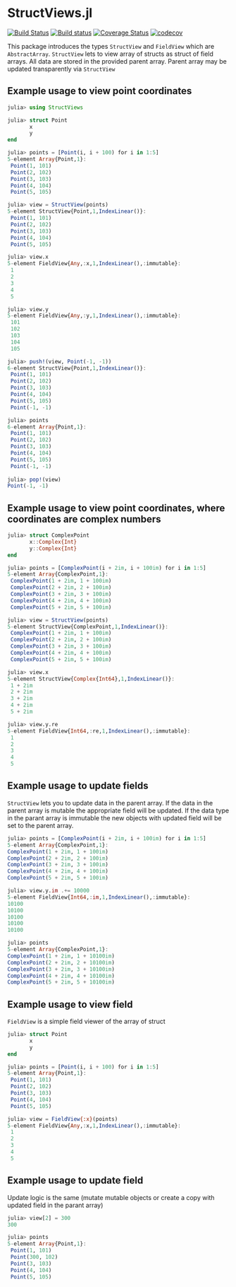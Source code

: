 # StructViews.jl

[![Build Status](https://travis-ci.org/Vitaliy-Yakovchuk/StructViews.jl.svg?branch=master)](https://travis-ci.org/Vitaliy-Yakovchuk/StructViews.jl)
[![Build status](https://ci.appveyor.com/api/projects/status/454jumcoasn6259m?svg=true)](https://ci.appveyor.com/project/Vitaliy-Yakovchuk/structviews-jl)
[![Coverage Status](https://coveralls.io/repos/github/Vitaliy-Yakovchuk/StructViews.jl/badge.svg?branch=master)](https://coveralls.io/github/Vitaliy-Yakovchuk/StructViews.jl?branch=master)
[![codecov](https://codecov.io/gh/Vitaliy-Yakovchuk/StructViews.jl/branch/master/graph/badge.svg)](https://codecov.io/gh/Vitaliy-Yakovchuk/StructViews.jl)


This package introduces the types `StructView` and `FieldView` which are `AbstractArray`. `StructView` lets to view array of structs as struct of field arrays. All data are stored in the provided parent array. Parent array may be updated transparently via `StructView`

## Example usage to view point coordinates

```julia
julia> using StructViews

julia> struct Point
       x
       y
end

julia> points = [Point(i, i + 100) for i in 1:5]
5-element Array{Point,1}:
 Point(1, 101)
 Point(2, 102)
 Point(3, 103)
 Point(4, 104)
 Point(5, 105)

julia> view = StructView(points)
5-element StructView{Point,1,IndexLinear()}:
 Point(1, 101)
 Point(2, 102)
 Point(3, 103)
 Point(4, 104)
 Point(5, 105)

julia> view.x
5-element FieldView{Any,:x,1,IndexLinear(),:immutable}:
 1
 2
 3
 4
 5

julia> view.y
5-element FieldView{Any,:y,1,IndexLinear(),:immutable}:
 101
 102
 103
 104
 105

julia> push!(view, Point(-1, -1))
6-element StructView{Point,1,IndexLinear()}:
 Point(1, 101)
 Point(2, 102)
 Point(3, 103)
 Point(4, 104)
 Point(5, 105)
 Point(-1, -1)

julia> points
6-element Array{Point,1}:
 Point(1, 101)
 Point(2, 102)
 Point(3, 103)
 Point(4, 104)
 Point(5, 105)
 Point(-1, -1)
 
julia> pop!(view)
Point(-1, -1)
 ```
## Example usage to view point coordinates, where coordinates are complex numbers

```julia
julia> struct ComplexPoint
       x::Complex{Int}
       y::Complex{Int}
end

julia> points = [ComplexPoint(i + 2im, i + 100im) for i in 1:5]
5-element Array{ComplexPoint,1}:
 ComplexPoint(1 + 2im, 1 + 100im)
 ComplexPoint(2 + 2im, 2 + 100im)
 ComplexPoint(3 + 2im, 3 + 100im)
 ComplexPoint(4 + 2im, 4 + 100im)
 ComplexPoint(5 + 2im, 5 + 100im)

julia> view = StructView(points)
5-element StructView{ComplexPoint,1,IndexLinear()}:
 ComplexPoint(1 + 2im, 1 + 100im)
 ComplexPoint(2 + 2im, 2 + 100im)
 ComplexPoint(3 + 2im, 3 + 100im)
 ComplexPoint(4 + 2im, 4 + 100im)
 ComplexPoint(5 + 2im, 5 + 100im)

julia> view.x
5-element StructView{Complex{Int64},1,IndexLinear()}:
 1 + 2im
 2 + 2im
 3 + 2im
 4 + 2im
 5 + 2im

julia> view.y.re
5-element FieldView{Int64,:re,1,IndexLinear(),:immutable}:
 1
 2
 3
 4
 5
 ```

 ## Example usage to update fields

`StructView` lets you to update data in the parent array. If the data in the parent array is mutable the appropriate field will be updated. If the data type in the parant array is immutable the new objects with updated field will be set to the parent array.
 
 ```julia
julia> points = [ComplexPoint(i + 2im, i + 100im) for i in 1:5]
5-element Array{ComplexPoint,1}:
 ComplexPoint(1 + 2im, 1 + 100im)
 ComplexPoint(2 + 2im, 2 + 100im)
 ComplexPoint(3 + 2im, 3 + 100im)
 ComplexPoint(4 + 2im, 4 + 100im)
 ComplexPoint(5 + 2im, 5 + 100im)

julia> view.y.im .+= 10000
5-element FieldView{Int64,:im,1,IndexLinear(),:immutable}:
 10100
 10100
 10100
 10100
 10100

julia> points
5-element Array{ComplexPoint,1}:
 ComplexPoint(1 + 2im, 1 + 10100im)
 ComplexPoint(2 + 2im, 2 + 10100im)
 ComplexPoint(3 + 2im, 3 + 10100im)
 ComplexPoint(4 + 2im, 4 + 10100im)
 ComplexPoint(5 + 2im, 5 + 10100im)
```

## Example usage to view field

`FieldView` is a simple field viewer of the array of struct

```julia
julia> struct Point
       x
       y
end

julia> points = [Point(i, i + 100) for i in 1:5]
5-element Array{Point,1}:
 Point(1, 101)
 Point(2, 102)
 Point(3, 103)
 Point(4, 104)
 Point(5, 105)

julia> view = FieldView{:x}(points)
5-element FieldView{Any,:x,1,IndexLinear(),:immutable}:
 1
 2
 3
 4
 5
```

## Example usage to update field

Update logic is the same (mutate mutable objects or create a copy with updated field in the parant array)

```julia
julia> view[2] = 300
300

julia> points
5-element Array{Point,1}:
 Point(1, 101)  
 Point(300, 102)
 Point(3, 103)  
 Point(4, 104)  
 Point(5, 105)  
```
